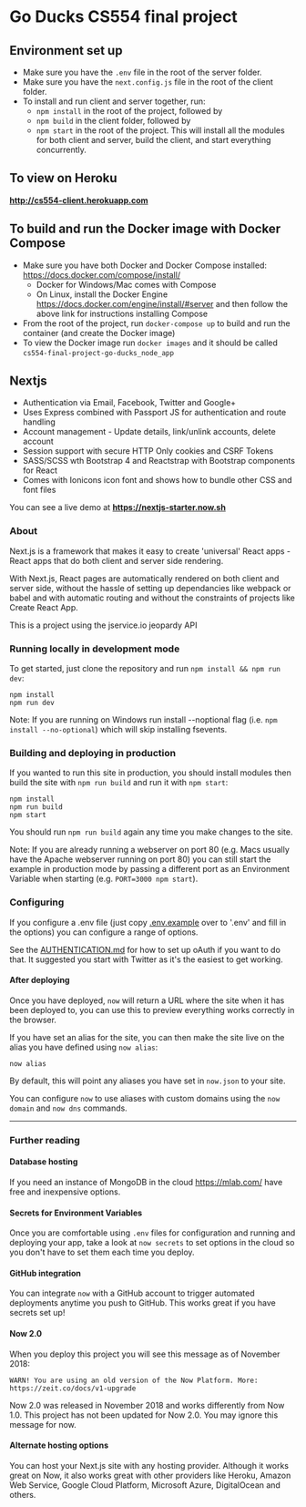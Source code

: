 # Go Ducks CS554 final project

## Environment set up
- Make sure you have the ```.env``` file in the root of the server folder.
- Make sure you have the ```next.config.js``` file in the root of the client folder.
- To install and run client and server together, run:
	- ```npm install``` in the root of the project, followed by
	- ```npm build``` in the client folder, followed by
	- ```npm start``` in the root of the project.
This will install all the modules for both client and server, build the client, and start everything concurrently.

## To view on Heroku
**http://cs554-client.herokuapp.com**

## To build and run the Docker image with Docker Compose
- Make sure you have both Docker and Docker Compose installed: https://docs.docker.com/compose/install/
	- Docker for Windows/Mac comes with Compose
	- On Linux, install the Docker Engine https://docs.docker.com/engine/install/#server and then follow the above link for instructions installing Compose
- From the root of the project, run ```docker-compose up``` to build and run the container (and create the Docker image)
- To view the Docker image run ```docker images``` and it should be called ```cs554-final-project-go-ducks_node_app```

## Nextjs

* Authentication via Email, Facebook, Twitter and Google+
* Uses Express combined with Passport JS for authentication and route handling
* Account management - Update details, link/unlink accounts, delete account
* Session support with secure HTTP Only cookies and CSRF Tokens
* SASS/SCSS wth Bootstrap 4 and Reactstrap with Bootstrap components for React
* Comes with Ionicons icon font and shows how to bundle other CSS and font files

You can see a live demo at **https://nextjs-starter.now.sh**

### About 

Next.js is a framework that makes it easy to create 'universal' React apps - React apps that do both client and server side rendering.

With Next.js, React pages are automatically rendered on both client and server side, without the hassle of setting up dependancies like webpack or babel and with automatic routing and without the constraints of projects like Create React App.

This is a project using the jservice.io jeopardy API

### Running locally in development mode

To get started, just clone the repository and run `npm install && npm run dev`:

    npm install
    npm run dev

Note: If you are running on Windows run install --noptional flag (i.e. `npm install --no-optional`) which will skip installing fsevents.

### Building and deploying in production

If you wanted to run this site in production, you should install modules then build the site with `npm run build` and run it with `npm start`:

    npm install
    npm run build
    npm start

You should run `npm run build` again any time you make changes to the site.

Note: If you are already running a webserver on port 80 (e.g. Macs usually have the Apache webserver running on port 80) you can still start the example in production mode by passing a different port as an Environment Variable when starting (e.g. `PORT=3000 npm start`).

### Configuring

If you configure a .env file (just copy [.env.example](https://github.com/iaincollins/nextjs-starter/blob/master/.env.example) over to '.env' and fill in the options) you can configure a range of options.

See the [AUTHENTICATION.md](https://github.com/iaincollins/nextjs-starter/blob/master/AUTHENTICATION.md) for how to set up oAuth if you want to do that. It suggested you start with Twitter as it's the easiest to get working.

#### After deploying

Once you have deployed, `now` will return a URL where the site when it has been deployed to, you can use this to preview everything works correctly in the browser.

If you have set an alias for the site, you can then make the site live on the alias you have defined using `now alias`:

    now alias
    
By default, this will point any aliases you have set in `now.json` to your site.

You can configure `now` to use aliases with custom domains using the `now domain` and `now dns` commands.

----

### Further reading

#### Database hosting

If you need an instance of MongoDB in the cloud https://mlab.com/ have free and inexpensive options.

#### Secrets for Environment Variables

Once you are comfortable using `.env` files for configuration and running and deploying your app, take a look at `now secrets` to set options in the cloud so you don't have to set them each time you deploy.

#### GitHub integration

You can integrate `now` with a GitHub account to trigger automated deployments anytime you push to GitHub. This works great if you have secrets set up!

#### Now 2.0

When you deploy this project you will see this message as of November 2018:

    WARN! You are using an old version of the Now Platform. More: https://zeit.co/docs/v1-upgrade

Now 2.0 was released in November 2018 and works differently from Now 1.0. This project has not been updated for Now 2.0. You may ignore this message for now.

#### Alternate hosting options

You can host your Next.js site with any hosting provider. Although it works great on Now, it also works great with other providers like Heroku, Amazon Web Service, Google Cloud Platform, Microsoft Azure, DigitalOcean and others.
